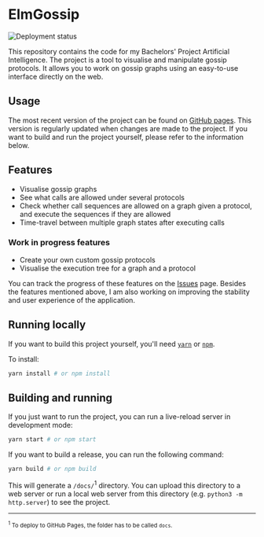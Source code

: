 # ElmGossip

![Deployment status](https://img.shields.io/github/workflow/status/ramonmeffert/tools-for-gossip/Deployment/gh-pages)

This repository contains the code for my Bachelors' Project Artificial Intelligence. 
The project is a tool to visualise and manipulate gossip protocols.
It allows you to work on gossip graphs using an easy-to-use interface directly on the web.

## Usage

The most recent version of the project can be found on [GitHub pages](https://ramonmeffert.github.io/tools-for-gossip). 
This version is regularly updated when changes are made to the project.
If you want to build and run the project yourself, please refer to the information below.

## Features

- Visualise gossip graphs
- See what calls are allowed under several protocols
- Check whether call sequences are allowed on a graph given a protocol, and execute the sequences if they are allowed
- Time-travel between multiple graph states after executing calls

### Work in progress features

- Create your own custom gossip protocols
- Visualise the execution tree for a graph and a protocol

You can track the progress of these features on the [Issues](https://github.com/RamonMeffert/tools-for-gossip/issues) page.
Besides the features mentioned above, I am also working on improving the stability and user experience of the application.

## Running locally

If you want to build this project yourself, you'll need [`yarn`][1] or [`npm`][1].

To install:

```sh
yarn install # or npm install
```

## Building and running

If you just want to run the project, you can run a live-reload server in development mode:

```sh
yarn start # or npm start
```

If you want to build a release, you can run the following command:

```sh
yarn build # or npm build
```

This will generate a `/docs/`<sup>1</sup> directory. You can upload this directory to a web server or run a local web server from this directory (e.g. `python3 -m http.server`) to see the project.

---

<sup><sup>1</sup> To deploy to GitHub Pages, the folder has to be called `docs`.</sup>

<!--Urls-->

[1]: https://yarnpkg.com/
[2]: https://www.npmjs.com/
